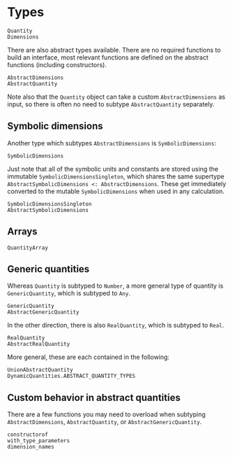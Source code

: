 # Types

```@docs
Quantity
Dimensions
```

There are also abstract types available. There are no required
functions to build an interface, most relevant functions are
defined on the abstract functions (including constructors).

```@docs
AbstractDimensions
AbstractQuantity
```

Note also that the `Quantity` object can take a custom `AbstractDimensions`
as input, so there is often no need to subtype `AbstractQuantity` separately.

## Symbolic dimensions

Another type which subtypes `AbstractDimensions` is `SymbolicDimensions`:

```@docs
SymbolicDimensions
```

Just note that all of the symbolic units and constants are stored using the
immutable `SymbolicDimensionsSingleton`, which shares the same
supertype `AbstractSymbolicDimensions <: AbstractDimensions`. These get immediately
converted to the mutable `SymbolicDimensions` when used in any
calculation.

```@docs
SymbolicDimensionsSingleton
AbstractSymbolicDimensions
```

## Arrays

```@docs
QuantityArray
```

## Generic quantities

Whereas `Quantity` is subtyped to `Number`,
a more general type of quantity is `GenericQuantity`,
which is subtyped to `Any`.

```@docs
GenericQuantity
AbstractGenericQuantity
```

In the other direction, there is also `RealQuantity`,
which is subtyped to `Real`.

```@docs
RealQuantity
AbstractRealQuantity
```

More general, these are each contained in the following:

```@docs
UnionAbstractQuantity
DynamicQuantities.ABSTRACT_QUANTITY_TYPES
```

## Custom behavior in abstract quantities

There are a few functions you may need to overload
when subtyping `AbstractDimensions`, `AbstractQuantity`,
or `AbstractGenericQuantity`.

```@docs
constructorof
with_type_parameters
dimension_names
```
